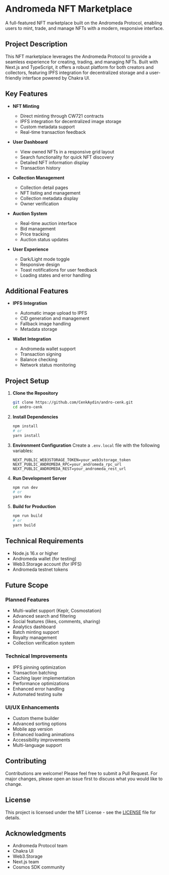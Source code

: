# Andromeda NFT Marketplace

A full-featured NFT marketplace built on the Andromeda Protocol, enabling users to mint, trade, and manage NFTs with a modern, responsive interface.

## Project Description

This NFT marketplace leverages the Andromeda Protocol to provide a seamless experience for creating, trading, and managing NFTs. Built with Next.js and TypeScript, it offers a robust platform for both creators and collectors, featuring IPFS integration for decentralized storage and a user-friendly interface powered by Chakra UI.

## Key Features

- **NFT Minting**

  - Direct minting through CW721 contracts
  - IPFS integration for decentralized image storage
  - Custom metadata support
  - Real-time transaction feedback

- **User Dashboard**

  - View owned NFTs in a responsive grid layout
  - Search functionality for quick NFT discovery
  - Detailed NFT information display
  - Transaction history

- **Collection Management**

  - Collection detail pages
  - NFT listing and management
  - Collection metadata display
  - Owner verification

- **Auction System**

  - Real-time auction interface
  - Bid management
  - Price tracking
  - Auction status updates

- **User Experience**
  - Dark/Light mode toggle
  - Responsive design
  - Toast notifications for user feedback
  - Loading states and error handling

## Additional Features

- **IPFS Integration**

  - Automatic image upload to IPFS
  - CID generation and management
  - Fallback image handling
  - Metadata storage

- **Wallet Integration**
  - Andromeda wallet support
  - Transaction signing
  - Balance checking
  - Network status monitoring

## Project Setup

1. **Clone the Repository**

   ```bash
   git clone https://github.com/CenkAydin/andro-cenk.git
   cd andro-cenk
   ```

2. **Install Dependencies**

   ```bash
   npm install
   # or
   yarn install
   ```

3. **Environment Configuration**
   Create a `.env.local` file with the following variables:

   ```env
   NEXT_PUBLIC_WEB3STORAGE_TOKEN=your_web3storage_token
   NEXT_PUBLIC_ANDROMEDA_RPC=your_andromeda_rpc_url
   NEXT_PUBLIC_ANDROMEDA_REST=your_andromeda_rest_url
   ```

4. **Run Development Server**

   ```bash
   npm run dev
   # or
   yarn dev
   ```

5. **Build for Production**
   ```bash
   npm run build
   # or
   yarn build
   ```

## Technical Requirements

- Node.js 16.x or higher
- Andromeda wallet (for testing)
- Web3.Storage account (for IPFS)
- Andromeda testnet tokens

## Future Scope

### Planned Features

- Multi-wallet support (Keplr, Cosmostation)
- Advanced search and filtering
- Social features (likes, comments, sharing)
- Analytics dashboard
- Batch minting support
- Royalty management
- Collection verification system

### Technical Improvements

- IPFS pinning optimization
- Transaction batching
- Caching layer implementation
- Performance optimizations
- Enhanced error handling
- Automated testing suite

### UI/UX Enhancements

- Custom theme builder
- Advanced sorting options
- Mobile app version
- Enhanced loading animations
- Accessibility improvements
- Multi-language support

## Contributing

Contributions are welcome! Please feel free to submit a Pull Request. For major changes, please open an issue first to discuss what you would like to change.

## License

This project is licensed under the MIT License - see the [LICENSE](LICENSE) file for details.

## Acknowledgments

- Andromeda Protocol team
- Chakra UI
- Web3.Storage
- Next.js team
- Cosmos SDK community
